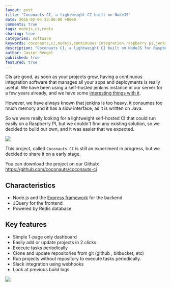 ```yaml
---
layout: post
title: "Coconauts CI, a lightweight CI built on NodeJS"
date: 2016-02-04 23:00:00 +0000
comments: true
tags: nodejs,ci,redis
sharing: true
categories: software
keywords: coconauts,ci,nodejs,continuous integration,raspberry pi,jenkins
description: "Coconauts CI, a lightweight CI built on NodeJS for Raspberry PI"
author: Javier Rengel
published: true
featured: true
---
```


CIs are good, as soon as your projects grow, having a continuous integration software
that manages all your apps and deployments is really useful. We have been using a self-hosted
jenkins instance in our server for a few years already, and we have some
[interesting things with it](/blog/2014/09/09/background-tasks-in-jenkins-ipchange).

However, we have always known that jenkins is too heavy, it consumes too much memory and it
has a slow interface, as it is written on Java.

So we were really looking for a lightweight self-hosted CI that could run easily on a Raspberry PI,
but we couldn't find any existing solution, so we decided to build our own, and it was easier that we expected.

<img src='https://farm2.staticflickr.com/1443/24822031815_fcc099fc04_z_d.jpg'/>

<!-- more -->

This project, called `Coconauts CI` is still an experiment in progress, but we decided to share it
on a early stage.

You can download the project on our Github: https://github.com/coconauts/coconauts-ci

## Characteristics

- Node.js and the [Express framework](http://expressjs.com/) for the backend
- JQuery for the frontend
- Powered by Redis database

## Key features

- Simple 1-page only dashboard
- Easily add or update projects in 2 clicks
- Execute tasks periodically
- Clone and update repositories from git (github , bitbucket, etc)
- Run projects without repository to execute tasks periodically.
- Slack integration using webhooks
- Look at previous build logs

<img src='https://farm2.staticflickr.com/1639/24704187222_47dc02eaaa_z_d.jpg'/>
